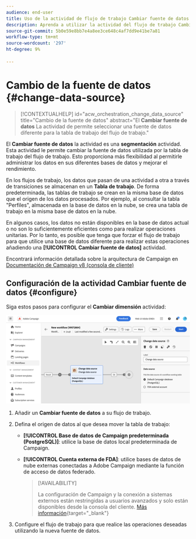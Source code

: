 ```yaml
---
audience: end-user
title: Uso de la actividad de flujo de trabajo Cambiar fuente de datos
description: Aprenda a utilizar la actividad del flujo de trabajo Cambiar fuente de datos
source-git-commit: 5b0e59e8bb7e4a8ee3ce648c4af7dd9e41be7a81
workflow-type: tm+mt
source-wordcount: '297'
ht-degree: 9%

---
```


# Cambio de la fuente de datos {#change-data-source}


>[!CONTEXTUALHELP]
>id="acw_orchestration_change_data_source"
>title="Cambio de la fuente de datos"
>abstract="El **Cambiar fuente de datos** La actividad de permite seleccionar una fuente de datos diferente para la tabla de trabajo del flujo de trabajo."

El **Cambiar fuente de datos** la actividad es una **segmentación** actividad. Esta actividad le permite cambiar la fuente de datos utilizada por la tabla de trabajo del flujo de trabajo. Esto proporciona más flexibilidad al permitirle administrar los datos en sus diferentes bases de datos y mejorar el rendimiento.

En los flujos de trabajo, los datos que pasan de una actividad a otra a través de transiciones se almacenan en un **Tabla de trabajo**. De forma predeterminada, las tablas de trabajo se crean en la misma base de datos que el origen de los datos procesados. Por ejemplo, al consultar la tabla &quot;Perfiles&quot;, almacenada en la base de datos en la nube, se crea una tabla de trabajo en la misma base de datos en la nube.

En algunos casos, los datos no están disponibles en la base de datos actual o no son lo suficientemente eficientes como para realizar operaciones unitarias. Por lo tanto, es posible que tenga que forzar el flujo de trabajo para que utilice una base de datos diferente para realizar estas operaciones añadiendo una **[!UICONTROL Cambiar fuente de datos]** actividad.

Encontrará información detallada sobre la arquitectura de Campaign en [Documentación de Campaign v8 (consola de cliente)](https://experienceleague.adobe.com/docs/campaign/campaign-v8/config/architecture/architecture.html)

<!--

Let's say you want to send to your  VIP customers a unique offer code that they can redeem on your online store. To do this, you need to:

1. Query VIP customers on the "Profiles" table located on the Cloud database,
1. Retrieve an offer code for each targeted profile through API calls,
1. Update each profile with the assigned offer code,
1. Send an email to the profiles with their offer code.

In this situation, it is recommended to execute the offer code assignment operation on the local database, which is better suited for unitary operations. To do this, you need to add a **[!UICONTROL Change data source]** activity before the operation in order to execute it on the Campaign local database.

Before executing the operation, the working table is copied to the local database so that the operation can run there. Once done, the system detects that the profiles that we want to update are on another location. The data is therefore automatically copied back to the Cloud database where the "Profiles" table is located.
-->

## Configuración de la actividad Cambiar fuente de datos {#configure}

Siga estos pasos para configurar el **Cambiar dimensión** actividad:

![](../assets/workflow-change-data-source-add.png)

1. Añadir un **Cambiar fuente de datos** a su flujo de trabajo.

1. Defina el origen de datos al que desea mover la tabla de trabajo:

   * **[!UICONTROL Base de datos de Campaign predeterminada (PostgreSQL)]**: utilice la base de datos local predeterminada de Campaign.
   * **[!UICONTROL Cuenta externa de FDA]**: utilice bases de datos de nube externas conectadas a Adobe Campaign mediante la función de acceso de datos federado.

     >[!AVAILABILITY]
     >
     >La configuración de Campaign y la conexión a sistemas externos están restringidas a usuarios avanzados y solo están disponibles desde la consola del cliente. [Más información](https://experienceleague.adobe.com/docs/campaign/campaign-v8/connect/fda.html?lang=es){target="_blank"}

1. Configure el flujo de trabajo para que realice las operaciones deseadas utilizando la nueva fuente de datos.

<!--
## Example {#example}

The workflow belows illustrates the use case detailed earlier, i.e. sending VIP customers offer codes that they can redeem on our online store.

-->
